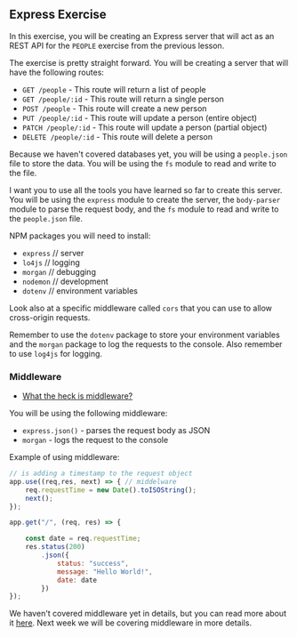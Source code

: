 ## Express Exercise

In this exercise, you will be creating an Express server that will act as an REST API for the `PEOPLE` exercise from the previous lesson.

The exercise is pretty straight forward. You will be creating a server that will have the following routes:

- `GET /people` - This route will return a list of people
- `GET /people/:id` - This route will return a single person
- `POST /people` - This route will create a new person
- `PUT /people/:id` - This route will update a person (entire object)
- `PATCH /people/:id` - This route will update a person (partial object)
- `DELETE /people/:id` - This route will delete a person

Because  we haven't covered databases yet, you will be using a `people.json` file to store the data. 
You will be using the `fs` module to read and write to the file.

I want you to use all the tools you have learned so far to create this server. You will be using the `express` module 
to create the server, the `body-parser` module to parse the request body, and the `fs` module to read and write to the `people.json` file.

NPM packages you will need to install:

- `express` // server
- `lo4js` // logging
- `morgan` // debugging
- `nodemon` // development
- `dotenv` // environment variables

Look also at a specific middleware called `cors` that you can use to allow cross-origin requests.

Remember to use the `dotenv` package to store your environment variables and the `morgan` package to log the requests to the console. Also remember to use `log4js` for logging.

### Middleware

- [What the heck is middleware?](https://www.youtube.com/watch?v=MIr1oxQ3pao)

You will be using the following middleware:

- `express.json()` - parses the request body as JSON
- `morgan` - logs the request to the console

Example of using middleware:

```js   
// is adding a timestamp to the request object
app.use((req,res, next) => { // middelware
    req.requestTime = new Date().toISOString();
    next();
});

app.get("/", (req, res) => {

    const date = req.requestTime;
    res.status(200)
        .json({
            status: "success",
            message: "Hello World!",
            date: date
        })
});


```

We haven't covered middleware yet in details, but you can read more about it [here](https://expressjs.com/en/guide/using-middleware.html).
Next week we will be covering middleware in more details.

